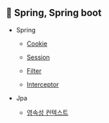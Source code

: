 
📌 Spring, Spring boot
-------------------------------
* Spring
  
  * [Cookie](https://github.com/BonSik-Koo/Spring_study/blob/main/basic/Cookie_Session/Cookie.md)
  * [Session](https://github.com/BonSik-Koo/Spring_study/blob/main/basic/Cookie_Session/Session.md)
  
  * [Filter](https://github.com/BonSik-Koo/Spring_study/blob/main/basic/Filter_Interceptor/Filter.md)
  * [Interceptor](https://github.com/BonSik-Koo/Spring_study/blob/main/basic/Filter_Interceptor/Interceptor.md)
  

* Jpa
  * [영속성 컨텍스트](https://github.com/BonSik-Koo/Spring_study/blob/main/basic/Jpa/%EC%98%81%EC%86%8D%EC%84%B1%20%EC%BB%A8%ED%85%8D%EC%8A%A4%ED%8A%B8.md)

